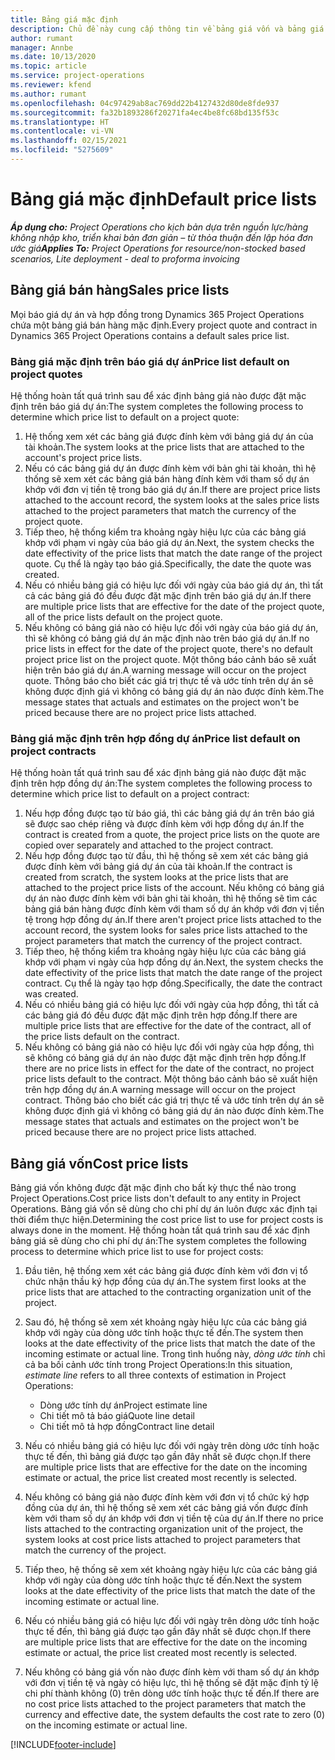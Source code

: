```yaml
---
title: Bảng giá mặc định
description: Chủ đề này cung cấp thông tin về bảng giá vốn và bảng giá bán hàng mặc định trong Project Operations.
author: rumant
manager: Annbe
ms.date: 10/13/2020
ms.topic: article
ms.service: project-operations
ms.reviewer: kfend
ms.author: rumant
ms.openlocfilehash: 04c97429ab8ac769dd22b4127432d80de8fde937
ms.sourcegitcommit: fa32b1893286f20271fa4ec4be8fc68bd135f53c
ms.translationtype: HT
ms.contentlocale: vi-VN
ms.lasthandoff: 02/15/2021
ms.locfileid: "5275609"
---
```

# <a name="default-price-lists"></a><span data-ttu-id="e6eb9-103">Bảng giá mặc định</span><span class="sxs-lookup"><span data-stu-id="e6eb9-103">Default price lists</span></span>

<span data-ttu-id="e6eb9-104">_**Áp dụng cho:** Project Operations cho kịch bản dựa trên nguồn lực/hàng không nhập kho, triển khai bản đơn giản – từ thỏa thuận đến lập hóa đơn ước giá_</span><span class="sxs-lookup"><span data-stu-id="e6eb9-104">_**Applies To:** Project Operations for resource/non-stocked based scenarios, Lite deployment - deal to proforma invoicing_</span></span>

## <a name="sales-price-lists"></a><span data-ttu-id="e6eb9-105">Bảng giá bán hàng</span><span class="sxs-lookup"><span data-stu-id="e6eb9-105">Sales price lists</span></span>

<span data-ttu-id="e6eb9-106">Mọi báo giá dự án và hợp đồng trong Dynamics 365 Project Operations chứa một bảng giá bán hàng mặc định.</span><span class="sxs-lookup"><span data-stu-id="e6eb9-106">Every project quote and contract in Dynamics 365 Project Operations contains a default sales price list.</span></span> 

### <a name="price-list-default-on-project-quotes"></a><span data-ttu-id="e6eb9-107">Bảng giá mặc định trên báo giá dự án</span><span class="sxs-lookup"><span data-stu-id="e6eb9-107">Price list default on project quotes</span></span>
<span data-ttu-id="e6eb9-108">Hệ thống hoàn tất quá trình sau để xác định bảng giá nào được đặt mặc định trên báo giá dự án:</span><span class="sxs-lookup"><span data-stu-id="e6eb9-108">The system completes the following process to determine which price list to default on a project quote:</span></span>

1. <span data-ttu-id="e6eb9-109">Hệ thống xem xét các bảng giá được đính kèm với bảng giá dự án của tài khoản.</span><span class="sxs-lookup"><span data-stu-id="e6eb9-109">The system looks at the price lists that are attached to the account's project price lists.</span></span> 
2. <span data-ttu-id="e6eb9-110">Nếu có các bảng giá dự án được đính kèm với bản ghi tài khoản, thì hệ thống sẽ xem xét các bảng giá bán hàng đính kèm với tham số dự án khớp với đơn vị tiền tệ trong báo giá dự án.</span><span class="sxs-lookup"><span data-stu-id="e6eb9-110">If there are project price lists attached to the account record, the system looks at the sales price lists attached to the project parameters that match the currency of the project quote.</span></span>
3. <span data-ttu-id="e6eb9-111">Tiếp theo, hệ thống kiểm tra khoảng ngày hiệu lực của các bảng giá khớp với phạm vi ngày của báo giá dự án.</span><span class="sxs-lookup"><span data-stu-id="e6eb9-111">Next, the system checks the date effectivity of the price lists that match the date range of the project quote.</span></span> <span data-ttu-id="e6eb9-112">Cụ thể là ngày tạo báo giá.</span><span class="sxs-lookup"><span data-stu-id="e6eb9-112">Specifically, the date the quote was created.</span></span>
4. <span data-ttu-id="e6eb9-113">Nếu có nhiều bảng giá có hiệu lực đối với ngày của báo giá dự án, thì tất cả các bảng giá đó đều được đặt mặc định trên báo giá dự án.</span><span class="sxs-lookup"><span data-stu-id="e6eb9-113">If there are multiple price lists that are effective for the date of the project quote, all of the price lists default on the project quote.</span></span>
5. <span data-ttu-id="e6eb9-114">Nếu không có bảng giá nào có hiệu lực đối với ngày của báo giá dự án, thì sẽ không có bảng giá dự án mặc định nào trên báo giá dự án.</span><span class="sxs-lookup"><span data-stu-id="e6eb9-114">If no price lists in effect for the date of the project quote, there's no default project price list on the project quote.</span></span> <span data-ttu-id="e6eb9-115">Một thông báo cảnh báo sẽ xuất hiện trên báo giá dự án.</span><span class="sxs-lookup"><span data-stu-id="e6eb9-115">A warning message will occur on the project quote.</span></span> <span data-ttu-id="e6eb9-116">Thông báo cho biết các giá trị thực tế và ước tính trên dự án sẽ không được định giá vì không có bảng giá dự án nào được đính kèm.</span><span class="sxs-lookup"><span data-stu-id="e6eb9-116">The message states that actuals and estimates on the project won't be priced because there are no project price lists attached.</span></span>

### <a name="price-list-default-on-project-contracts"></a><span data-ttu-id="e6eb9-117">Bảng giá mặc định trên hợp đồng dự án</span><span class="sxs-lookup"><span data-stu-id="e6eb9-117">Price list default on project contracts</span></span> 
<span data-ttu-id="e6eb9-118">Hệ thống hoàn tất quá trình sau để xác định bảng giá nào được đặt mặc định trên hợp đồng dự án:</span><span class="sxs-lookup"><span data-stu-id="e6eb9-118">The system completes the following process to determine which price list to default on a project contract:</span></span>

1. <span data-ttu-id="e6eb9-119">Nếu hợp đồng được tạo từ báo giá, thì các bảng giá dự án trên báo giá sẽ được sao chép riêng và được đính kèm với hợp đồng dự án.</span><span class="sxs-lookup"><span data-stu-id="e6eb9-119">If the contract is created from a quote, the project price lists on the quote are copied over separately and attached to the project contract.</span></span>
2. <span data-ttu-id="e6eb9-120">Nếu hợp đồng được tạo từ đầu, thì hệ thống sẽ xem xét các bảng giá được đính kèm với bảng giá dự án của tài khoản.</span><span class="sxs-lookup"><span data-stu-id="e6eb9-120">If the contract is created from scratch, the system looks at the price lists that are attached to the project price lists of the account.</span></span> <span data-ttu-id="e6eb9-121">Nếu không có bảng giá dự án nào được đính kèm với bản ghi tài khoản, thì hệ thống sẽ tìm các bảng giá bán hàng được đính kèm với tham số dự án khớp với đơn vị tiền tệ trong hợp đồng dự án.</span><span class="sxs-lookup"><span data-stu-id="e6eb9-121">If there aren't project price lists attached to the account record, the system looks for sales price lists attached to the project parameters that match the currency of the project contract.</span></span>
4. <span data-ttu-id="e6eb9-122">Tiếp theo, hệ thống kiểm tra khoảng ngày hiệu lực của các bảng giá khớp với phạm vi ngày của hợp đồng dự án.</span><span class="sxs-lookup"><span data-stu-id="e6eb9-122">Next, the system checks the date effectivity of the price lists that match the date range of the project contract.</span></span> <span data-ttu-id="e6eb9-123">Cụ thể là ngày tạo hợp đồng.</span><span class="sxs-lookup"><span data-stu-id="e6eb9-123">Specifically, the date the contract was created.</span></span>
5. <span data-ttu-id="e6eb9-124">Nếu có nhiều bảng giá có hiệu lực đối với ngày của hợp đồng, thì tất cả các bảng giá đó đều được đặt mặc định trên hợp đồng.</span><span class="sxs-lookup"><span data-stu-id="e6eb9-124">If there are multiple price lists that are effective for the date of the contract, all of the price lists default on the contract.</span></span>
6. <span data-ttu-id="e6eb9-125">Nếu không có bảng giá nào có hiệu lực đối với ngày của hợp đồng, thì sẽ không có bảng giá dự án nào được đặt mặc định trên hợp đồng.</span><span class="sxs-lookup"><span data-stu-id="e6eb9-125">If there are no price lists in effect for the date of the contract, no project price lists default to the contract.</span></span> <span data-ttu-id="e6eb9-126">Một thông báo cảnh báo sẽ xuất hiện trên hợp đồng dự án.</span><span class="sxs-lookup"><span data-stu-id="e6eb9-126">A warning message will occur on the project contract.</span></span> <span data-ttu-id="e6eb9-127">Thông báo cho biết các giá trị thực tế và ước tính trên dự án sẽ không được định giá vì không có bảng giá dự án nào được đính kèm.</span><span class="sxs-lookup"><span data-stu-id="e6eb9-127">The message states that actuals and estimates on the project won't be priced because there are no project price lists attached.</span></span>

## <a name="cost-price-lists"></a><span data-ttu-id="e6eb9-128">Bảng giá vốn</span><span class="sxs-lookup"><span data-stu-id="e6eb9-128">Cost price lists</span></span>

<span data-ttu-id="e6eb9-129">Bảng giá vốn không được đặt mặc định cho bất kỳ thực thể nào trong Project Operations.</span><span class="sxs-lookup"><span data-stu-id="e6eb9-129">Cost price lists don't default to any entity in Project Operations.</span></span> <span data-ttu-id="e6eb9-130">Bảng giá vốn sẽ dùng cho chi phí dự án luôn được xác định tại thời điểm thực hiện.</span><span class="sxs-lookup"><span data-stu-id="e6eb9-130">Determining the cost price list to use for project costs is always done in the moment.</span></span> <span data-ttu-id="e6eb9-131">Hệ thống hoàn tất quá trình sau để xác định bảng giá sẽ dùng cho chi phí dự án:</span><span class="sxs-lookup"><span data-stu-id="e6eb9-131">The system completes the following process to determine which price list to use for project costs:</span></span>

1. <span data-ttu-id="e6eb9-132">Đầu tiên, hệ thống xem xét các bảng giá được đính kèm với đơn vị tổ chức nhận thầu ký hợp đồng của dự án.</span><span class="sxs-lookup"><span data-stu-id="e6eb9-132">The system first looks at the price lists that are attached to the contracting organization unit of the project.</span></span>
2. <span data-ttu-id="e6eb9-133">Sau đó, hệ thống sẽ xem xét khoảng ngày hiệu lực của các bảng giá khớp với ngày của dòng ước tính hoặc thực tế đến.</span><span class="sxs-lookup"><span data-stu-id="e6eb9-133">The system then looks at the date effectivity of the price lists that match the date of the incoming estimate or actual line.</span></span> <span data-ttu-id="e6eb9-134">Trong tình huống này, *dòng ước tính* chỉ cả ba bối cảnh ước tính trong Project Operations:</span><span class="sxs-lookup"><span data-stu-id="e6eb9-134">In this situation, *estimate line* refers to all three contexts of estimation in Project Operations:</span></span>

    - <span data-ttu-id="e6eb9-135">Dòng ước tính dự án</span><span class="sxs-lookup"><span data-stu-id="e6eb9-135">Project estimate line</span></span>
    - <span data-ttu-id="e6eb9-136">Chi tiết mô tả báo giá</span><span class="sxs-lookup"><span data-stu-id="e6eb9-136">Quote line detail</span></span>
    - <span data-ttu-id="e6eb9-137">Chi tiết mô tả hợp đồng</span><span class="sxs-lookup"><span data-stu-id="e6eb9-137">Contract line detail</span></span>
  
3. <span data-ttu-id="e6eb9-138">Nếu có nhiều bảng giá có hiệu lực đối với ngày trên dòng ước tính hoặc thực tế đến, thì bảng giá được tạo gần đây nhất sẽ được chọn.</span><span class="sxs-lookup"><span data-stu-id="e6eb9-138">If there are multiple price lists that are effective for the date on the incoming estimate or actual, the price list created most recently is selected.</span></span>
4. <span data-ttu-id="e6eb9-139">Nếu không có bảng giá nào được đính kèm với đơn vị tổ chức ký hợp đồng của dự án, thì hệ thống sẽ xem xét các bảng giá vốn được đính kèm với tham số dự án khớp với đơn vị tiền tệ của dự án.</span><span class="sxs-lookup"><span data-stu-id="e6eb9-139">If there no price lists attached to the contracting organization unit of the project, the system looks at cost price lists attached to project parameters that match the currency of the project.</span></span>
5. <span data-ttu-id="e6eb9-140">Tiếp theo, hệ thống sẽ xem xét khoảng ngày hiệu lực của các bảng giá khớp với ngày của dòng ước tính hoặc thực tế đến.</span><span class="sxs-lookup"><span data-stu-id="e6eb9-140">Next the system looks at the date effectivity of the price lists that match the date of the incoming estimate or actual line.</span></span> 
6. <span data-ttu-id="e6eb9-141">Nếu có nhiều bảng giá có hiệu lực đối với ngày trên dòng ước tính hoặc thực tế đến, thì bảng giá được tạo gần đây nhất sẽ được chọn.</span><span class="sxs-lookup"><span data-stu-id="e6eb9-141">If there are multiple price lists that are effective for the date on the incoming estimate or actual, the price list created most recently is selected.</span></span>
7. <span data-ttu-id="e6eb9-142">Nếu không có bảng giá vốn nào được đính kèm với tham số dự án khớp với đơn vị tiền tệ và ngày có hiệu lực, thì hệ thống sẽ đặt mặc định tỷ lệ chi phí thành không (0) trên dòng ước tính hoặc thực tế đến.</span><span class="sxs-lookup"><span data-stu-id="e6eb9-142">If there are no cost price lists attached to the project parameters that match the currency and effective date, the system defaults the cost rate to zero (0) on the incoming estimate or actual line.</span></span>


[!INCLUDE[footer-include](../includes/footer-banner.md)]